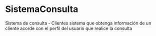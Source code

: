 # SistemaConsulta
Sistema de consulta - Clientes sistema que obtenga información de un cliente acorde con el perfil del usuario que realice la consulta
